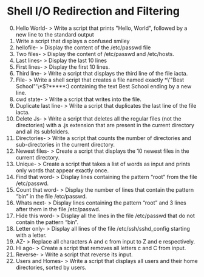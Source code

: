 # Shell I/O Redirection and Filtering
0. Hello World- > Write a script that prints "Hello, World", followed by a new line to the standard output
1. Write a script that displays a confused smiley
2. hellofile- > Display the content of the /etc/passwd file
3. Two files- > Display the content of /etc/passwd and /etc/hosts.
4. Last lines- > Display the last 10 lines
5. First lines- > Display the first 10 lines.
6. Third line- > Write a script that displays the third line of the file iacta.
7. File- > Write a shell script that creates a file named exactly \*\\'"Best School"\'\\*$\?\*\*\*\*\*:) containing the text Best School ending by a new line.
8. cwd state- > Write a script that writes into the file.
9. Duplicate last line- > Write a script that duplicates the last line of the file iacta.
10. Delete Js- > Write a script that deletes all the regular files (not the directories) with a .js extension that are present in the current directory and all its subfolders.
11. Directories- > Write a script that counts the number of directories and sub-directories in the current directory.
12. Newest files- > Create a script that displays the 10 newest files in the current directory.
13. Unique- > Create a script that takes a list of words as input and prints only words that appear exactly once.
14. Find that word- > Display lines containing the pattern “root” from the file /etc/passwd.
15. Count that word- > Display the number of lines that contain the pattern “bin” in the file /etc/passwd.
16. Whats next- > Display lines containing the pattern “root” and 3 lines after them in the file /etc/passwd.
17. Hide this word- > Display all the lines in the file /etc/passwd that do not contain the pattern “bin”.
18. Letter only- > Display all lines of the file /etc/ssh/sshd_config starting with a letter.
19. AZ- > Replace all characters A and c from input to Z and e respectively.
20. Hi ago- > Create a script that removes all letters c and C from input.
21. Reverse- > Write a script that reverse its input.
22. Users and Homes- > Write a script that displays all users and their home directories, sorted by users.
